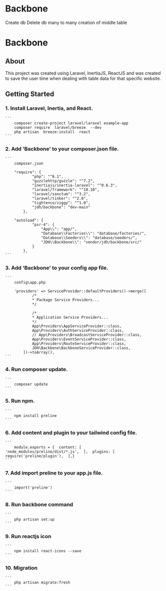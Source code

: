 # Backbone

Create db
Delete db
many to many creation of middle table


# Backbone

## About

This project was created using Laravel, InertiaJS, ReactJS and was created to save the user time when dealing with table data for that specific website.

## Getting Started

### 1.	Install Laravel, Inertia, and React.

	```
		composer create-project laravel/laravel example-app
		composer require  laravel/breeze  --dev
		php artisan  breeze:install  react
	```

### 2.	Add 'Backbone' to your composer.json file.

	```
		composer.json

		"require": {
        		"php": "^8.1",
        		"guzzlehttp/guzzle": "^7.2",
        		"inertiajs/inertia-laravel": "^0.6.3",
        		"laravel/framework": "^10.10",
        		"laravel/sanctum": "^3.2",
        		"laravel/tinker": "^2.8",
        		"tightenco/ziggy": "^1.0",
        		"jdh/backbone": "dev-main"
    		},

		"autoload": {
        		"psr-4": {
            		"App\\": "app/",
            		"Database\\Factories\\": "database/factories/",
            		"Database\\Seeders\\": "database/seeders/",
            		"JDH\\Backbone\\": "vendor/jdh/backbone/src/"
        		}
    		},
	```

### 3.	Add 'Backbone' to your config app file.

	```
		config\app.php

		'providers' => ServiceProvider::defaultProviders()->merge([
        		/*
         		* Package Service Providers...
         		*/

        		/*
         		* Application Service Providers...
         		*/
        		App\Providers\AppServiceProvider::class,
        		App\Providers\AuthServiceProvider::class,
        		// App\Providers\BroadcastServiceProvider::class,
        		App\Providers\EventServiceProvider::class,
        		App\Providers\RouteServiceProvider::class,
        		JDH\Backbone\BackboneServiceProvider::class,
    		])->toArray(),
	```

### 4.	Run composer update.

	```
		composer update
	```

### 5.	Run npm.

	```
		npm install preline
	```

### 6.	Add content and plugin to your tailwind config file.

	```
		module.exports = {  content: [      'node_modules/preline/dist/*.js',  ],  plugins: [      require('preline/plugin'),  ],}
	```

### 7.	Add import preline to your app.js file.

	```
		import('preline')
	```

### 8.	Run backbone command

	```
		php artisan set:up
	```

### 9.	Run reactjs icon

	```
		npm install react-icons --save
	```

### 10.	Migration
	
	```
		php artisan migrate:fresh
	```


